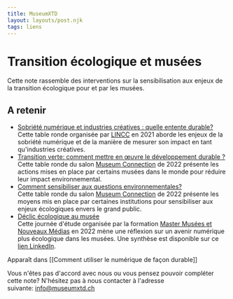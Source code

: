```yaml
---
title: MuseumXTD
layout: layouts/post.njk
tags: liens
---
```

# Transition écologique et musées
Cette note rassemble des interventions sur la sensibilisation aux enjeux de la transition écologique pour et par les musées. 

## A retenir
- [Sobriété numérique et industries créatives : quelle entente durable?](https://www.youtube.com/watch?v=8-qzPRBDdkg&ab_channel=CultureLink)   
  Cette table ronde organisée par [LINCC](https://lincc.parisandco.paris/) en 2021 aborde les enjeux de la sobriété numérique et de la manière de mesurer son impact en tant qu'industries créatives. 
- [Transition verte: comment mettre en œuvre le développement durable ?](https://www.museumconnections.com/archives-2022__trashed/retour-sur-museum-connections-2022/transition-verte/)     
   Cette table ronde du salon [Museum Connection](https://www.museumconnections.com/) de 2022 présente les actions mises en place par certains musées dans le monde pour réduire leur impact environnemental. 
- [Comment sensibiliser aux questions environnementales?](https://www.museumconnections.com/archives-2022__trashed/retour-sur-museum-connections-2022/questions-environnementales/)     
  Cette table ronde du salon [Museum Connection](https://www.museumconnections.com/) de 2022 présente les moyens mis en place par certaines institutions pour sensibiliser aux enjeux écologiques envers le grand public. 
 - [Déclic écologique au musée](https://www.youtube.com/watch?v=1rhWOl1tO-s&ab_channel=MasterMus%C3%A9esetNouveauxM%C3%A9dias)    
   Cette journée d'étude organisée par la formation [Master Musées et Nouveaux Médias](http://www.univ-paris3.fr/master-musees-et-nouveaux-medias-br-mention-direction-de-projets-ou-d-etablissements-culturels-538471.kjsp) en 2022 mène une réflexion sur un avenir numérique plus écologique dans les musées. Une synthèse est disponible sur ce [lien LinkedIn](https://www.linkedin.com/feed/update/urn:li:activity:6926147033812619264/). 


Apparaît dans [[Comment utiliser le numérique de façon durable]]

Vous n'êtes pas d'accord avec nous ou vous pensez pouvoir compléter cette note? N'hésitez pas à nous contacter à l'adresse suivante: [info@museumxtd.ch](mailto:info@museumxtd.ch)